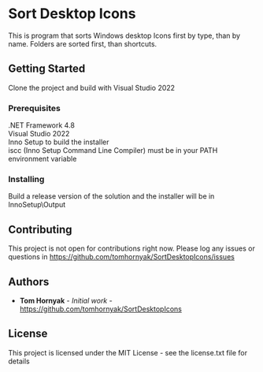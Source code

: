 # Sort Desktop Icons

This is program that sorts Windows desktop Icons first by type, than by name. Folders are sorted first, than shortcuts.

## Getting Started

Clone the project and build with Visual Studio 2022

### Prerequisites

.NET Framework 4.8  
Visual Studio 2022  
Inno Setup to build the installer  
iscc (Inno Setup Command Line Compiler) must be in your PATH environment variable

### Installing

Build a release version of the solution and the installer will be in InnoSetup\Output

## Contributing

This project is not open for contributions right now. Please log any issues or questions in https://github.com/tomhornyak/SortDesktopIcons/issues

## Authors

* **Tom Hornyak** - *Initial work* - https://github.com/tomhornyak/SortDesktopIcons


## License

This project is licensed under the MIT License - see the license.txt file for details

